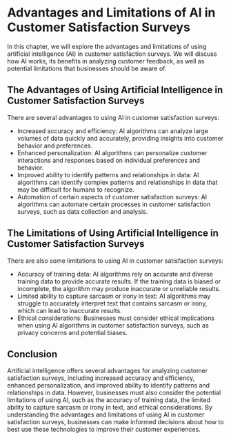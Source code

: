 Advantages and Limitations of AI in Customer Satisfaction Surveys
====================================================================================================================================

In this chapter, we will explore the advantages and limitations of using artificial intelligence (AI) in customer satisfaction surveys. We will discuss how AI works, its benefits in analyzing customer feedback, as well as potential limitations that businesses should be aware of.

The Advantages of Using Artificial Intelligence in Customer Satisfaction Surveys
--------------------------------------------------------------------------------

There are several advantages to using AI in customer satisfaction surveys:

* Increased accuracy and efficiency: AI algorithms can analyze large volumes of data quickly and accurately, providing insights into customer behavior and preferences.
* Enhanced personalization: AI algorithms can personalize customer interactions and responses based on individual preferences and behavior.
* Improved ability to identify patterns and relationships in data: AI algorithms can identify complex patterns and relationships in data that may be difficult for humans to recognize.
* Automation of certain aspects of customer satisfaction surveys: AI algorithms can automate certain processes in customer satisfaction surveys, such as data collection and analysis.

The Limitations of Using Artificial Intelligence in Customer Satisfaction Surveys
---------------------------------------------------------------------------------

There are also some limitations to using AI in customer satisfaction surveys:

* Accuracy of training data: AI algorithms rely on accurate and diverse training data to provide accurate results. If the training data is biased or incomplete, the algorithm may produce inaccurate or unreliable results.
* Limited ability to capture sarcasm or irony in text: AI algorithms may struggle to accurately interpret text that contains sarcasm or irony, which can lead to inaccurate results.
* Ethical considerations: Businesses must consider ethical implications when using AI algorithms in customer satisfaction surveys, such as privacy concerns and potential biases.

Conclusion
----------

Artificial intelligence offers several advantages for analyzing customer satisfaction surveys, including increased accuracy and efficiency, enhanced personalization, and improved ability to identify patterns and relationships in data. However, businesses must also consider the potential limitations of using AI, such as the accuracy of training data, the limited ability to capture sarcasm or irony in text, and ethical considerations. By understanding the advantages and limitations of using AI in customer satisfaction surveys, businesses can make informed decisions about how to best use these technologies to improve their customer experiences.
